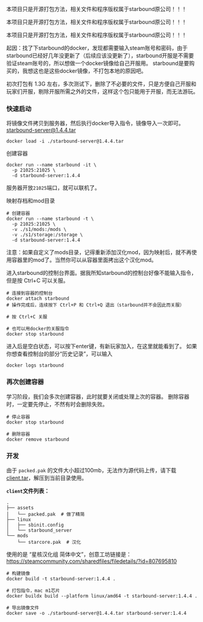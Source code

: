 本项目只是开源打包方法，相关文件和程序版权属于starbound原公司！！！

本项目只是开源打包方法，相关文件和程序版权属于starbound原公司！！！

本项目只是开源打包方法，相关文件和程序版权属于starbound原公司！！！

起因：找了下starbound的docker，发现都需要输入steam账号和密码，由于starbound已经好几年没更新了（后续应该没更新了），starbound开服是不需要验证steam账号的，所以想做一个docker镜像给自己开服用。
starbound是要购买的，我想这也是这些docker镜像，不打包本地的原因吧。

初次打包有 1.3G 左右，多次测试下，删除了不必要的文件，只是方便自己开服和玩家们开服，剔除开服所需之外的文件，这样这个包只能用于开服，而无法游玩。


### 快速启动
将镜像文件拷贝到服务器，然后执行docker导入指令，镜像导入一次即可。
[starbound-server@1.4.4.tar](https://github.com/hufang360/starbound-docker/releases/download/0.1/starbound-server@1.4.4.tar)
```shell
docker load -i ./starbound-server@1.4.4.tar
```

创建容器
```shell
docker run --name starbound -it \
  -p 21025:21025 \
  -d starbound-server:1.4.4
```

服务器开放`21025`端口，就可以联机了。


映射存档和mod目录
```shell
# 创建容器
docker run --name starbound -t \
  -p 21025:21025 \
  -v ./s1/mods:/mods \
  -v ./s1/storage:/storage \
  -d starbound-server:1.4.4
```
注意：如果自定义了mods目录，记得重新添加汉化mod，因为映射后，就不再使用容器里的mod了。当然你可以从容器里面拷出这个汉化mod。


进入starbound的控制台界面。据我所知starbound的控制台好像不能输入指令，但是按 Ctrl+C 可以关服。
```shell
# 连接到容器的控制台
docker attach starbound
# 操作完成后，连续按下 Ctrl+P 和 Ctrl+Q 退出（starbound并不会因此而关服）

# 按 Ctrl+C 关服

# 也可以用docker的关服指令
docker stop starbound
```

进入后是空白状态，可以按下enter键，有新玩家加入，在这里就能看到了。
如果你想查看控制台的部分“历史记录”，可以输入
```shell
docker logs starbound
```


### 再次创建容器
学习阶段，我们会多次创建容器，此时就要关闭或处理上次的容器。
删除容器时，一定要先停止，不然有时会删除失败。
```shell
# 停止容器
docker stop starbound

# 删除容器
docker remove starbound
```



### 开发
由于 `packed.pak` 的文件大小超过100mb，无法作为源代码上传，请下载 [client.tar](https://github.com/hufang360/starbound-docker/releases/download/0.1/client.tar)，解压到当前目录使用。


**`client`文件列表：**
```shell
.
├── assets
│   └── packed.pak  # 做了精简
├── linux
│   ├── sbinit.config
│   └── starbound_server
└── mods
    └── starcore.pak  # 汉化
```

使用的是 “星核汉化组 简体中文”，创意工坊链接是：https://steamcommunity.com/sharedfiles/filedetails/?id=807695810

```shell
# 构建镜像
docker build -t starbound-server:1.4.4 .

# 打包指令，mac m1芯片
docker buildx build --platform linux/amd64 -t starbound-server:1.4.4 .

# 导出镜像文件
docker save -o ./starbound-server@1.4.4.tar starbound-server:1.4.4
```